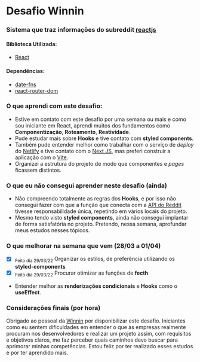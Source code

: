 # Desafio Winnin

### Sistema que traz informações do subreddit [reactjs](https://www.reddit.com/r/reactjs/)

#### Biblioteca Utilizada:
 - [React](https://pt-br.reactjs.org/)

#### Dependências: 
- [date-fns](https://date-fns.org/docs/Getting-Started)
- [react-router-dom](https://v5.reactrouter.com/web/guides/quick-start)

### O que aprendi com este desafio:
 - Estive  em contato com este desafio por uma semana ou mais e como sou iniciante em React, aprendi muitos dos fundamentos como **Componentização**, **Roteamento**, **Reatividade**.
 - Pude estudar mais sobre **Hooks** e tive contato com **styled components**.
 - Também pude entender melhor como trabalhar com o serviço de *deploy* do [Netlify](https://www.netlify.com/) e tive contato com o [Next JS](https://nextjs.org/), mas preferi construir a aplicação com o [Vite](https://vitejs.dev/).
 - Organizei a estrutura do projeto de modo que componentes e *pages* ficassem distintos.  

### O que eu não consegui aprender neste desafio (ainda)

 - Não compreendo totalmente as regras dos **Hooks**, e por isso não consegui fazer com que a função que conecta com a [API do Reddit](https://www.reddit.com/dev/api/) tivesse responsabilidade única, repetindo em vários locais do projeto. 
 - Mesmo tendo visto **styled components**, ainda não consegui implantar de forma satisfatória no projeto. Pretendo, nessa semana, aprofundar meus estudos nesses tópicos.

### O que melhorar na semana que vem (28/03 a 01/04)
 - [x] <sub>Feito dia 29/03/22</sub> Organizar os estilos, de preferência utilizando os **styled-components** 
 - [x] <sub>Feito dia 29/03/22</sub> Procurar otimizar as funções de **fecth**
 - Entender melhor as **renderizações condicionais** e **Hooks** como o **useEffect**.
 
### Considerações finais (por hora)

Obrigado ao pessoal da [Winnin](https://www.winnin.com/) por disponibilizar este desafio. Iniciantes como eu sentem dificuldades em entender o que as empresas realmente procuram nos desenvolvedores e realizar um projeto assim, com requisitos e objetivos claros, me faz perceber quais caminhos devo buscar para aprimorar minhas competências.
Estou feliz por ter realizado esses estudos e por ter aprendido mais. 
  
